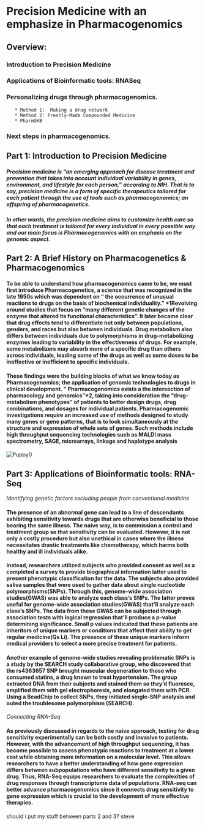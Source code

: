   
# Precision Medicine with an emphasize in  Pharmacogenomics 

## Overview:
### Introduction to Precision Medicine 
### Applications of Bioinformatic tools: RNASeq 
### Personalizing drugs through pharmacogenomics. 
       * Method 1:  Making a drug network 
       * Method 2: Freshly-Made Compounded Medicine
       * PharmGKB
### Next steps in pharmacogenomics.



## Part 1: Introduction to Precision Medicine

##### Precision medicine is “an emerging approach for disease treatment and prevention that takes into account individual variability in genes, environment, and lifestyle for each person,” according to NIH. That is to say, precision medicine is a form of specific therapeutics tailored for each patient through the use of tools such as pharmacogenomics; an offspring of pharmacogenetics. 
##### In other words, the precision medicine aims to customize health care so that each treatment is tailored for every individual in every possible way and our main focus is Pharmacogenomics with an emphasis on the genomic aspect. 


## Part 2: A Brief History  on Pharmacogenetics & Pharmacogenomics

#### To be able to understand how pharmacogenomics came to be, we must first introduce Pharmacogenetics, a science that was recognized in the late 1950s which was dependent on “ the occurrence of unusual reactions to drugs on the basis of biochemical individuality.”  *1Revolving around studies that focus on “many different genetic changes of the enzyme that altered its functional characteristics”. It later became clear that drug effects tend to differentiate not only between populations, genders, and races but also between individuals. Drug metabolism also differs between individuals due to polymorphisms in drug-metabolizing enzymes leading to variability in the effectiveness of drugs. For example, some metabolizers may absorb more of a specific drug than others across individuals, leading some of the drugs as well as some doses to be ineffective or inefficient to specific individuals. 
#### These findings were the building blocks of what we know today as Pharmacogenomics; the application of genomic technologies to drugs in clinical development. “ Pharmacogenomics exists a the intersection of pharmacology and genomics”*2, taking into consideration the “drug-metabolism phenotypes” of patients to better design drugs, drug combinations, and dosages for individual patients. Pharmacogenomic investigations require an increased use of methods designed to study many genes or gene patterns, that is to look simultaneously at the structure and expression of whole sets of genes. Such methods include high throughput sequencing technologies such as MALDI mass spectrometry, SAGE,  microarrays, linkage and haplotype analysis
![Puppy0](https://www.merriam-webster.com/assets/mw/images/article/art-wap-landing-mp-lg/puppy-3143-ad4140d8f6055cda2cd8956d4af37ea9@1x.jpg "A puppy!")

## Part 3: Applications of Bioinformatic tools: RNA-Seq

*Identifying genetic factors excluding people from conventional medicine*

#### The presence of an abnormal gene can lead to a line of descendants exhibiting sensitivity towards drugs that are otherwise beneficial to those bearing the same illness. The naive way, is to commission a control and treatment group so that sensitivity can be evaluated. However, it is not only a costly procedure but also unethical in cases where the illness necessitates drastic treatments like chemotherapy, which harms both healthy and ill individuals alike.

#### Instead, researchers utilized subjects who provided consent as well as a completed a survey to provide biographical information latter used to present phenotypic classification for the data. The subjects also provided saliva samples that were used to gather data about single nucleotide polymorphisms(SNPs). Through this, genome-wide association studies(GWAS) was able to analyze each class’s SNPs. The latter proves useful for genome-wide association studies(GWAS) that’ll analyze each class’s SNPs. The data from these GWAS can be subjected through association tests with logical regression that’ll produce a p-value determining significance. Small p values indicated that these patients are inheritors of unique markers or conditions that affect their ability to get regular medicine(Qs Li). The presence of these unique markers inform medical providers to select a more precise treatment for patients. 

#### Another example of genome-wide studies revealing problematic SNPs is a study by the SEARCH study collaborative group, who discovered that the rs4363657 SNP brought muscular degeneration to those who consumed statins, a drug known to treat hypertension. The group extracted DNA from their subjects and stained them so they’d fluoresce, amplified them with gel electrophoresis, and elongated them with PCR. Using a BeadChip to collect SNPs, they initiated single-SNP analysis and outed the troublesome polymorphism (SEARCH). 

*Connecting RNA-Seq* 
#### As previously discussed in regards to the naive approach, testing for drug sensitivity experimentally can be both costly and invasive to patients. However, with the advancement of high throughput sequencing, it has become possible to assess phenotypic reactions to treatment at a lower cost while obtaining more information on a molecular level. This allows researchers to have a better understanding of how gene expression differs between subpopulations who have different sensitivity to a given drug. Thus, RNA-Seq equips researchers to evaluate the complexities of drug responses through transcriptome data of  populations. RNA-seq can better advance pharmacogenomics since it connects drug sensitivity to gene expression which is crucial to the development of  more effective therapies.

should i put my stuff between parts 2 and 3? steve





